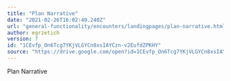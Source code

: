```yaml
---
title: "Plan Narrative"
date: "2021-02-26T16:02:40.240Z"
url: "general-functionality/encounters/landingpages/plan-narrative.html"
author: egrzetich
version: 7
id: "1CEvfp_On6Tcg7YKjVLGYCn8xsIAYCzn-v2EufdZPKHY"
source: "https://drive.google.com/open?id=1CEvfp_On6Tcg7YKjVLGYCn8xsIAYCzn-v2EufdZPKHY"
---
```

Plan Narrative

